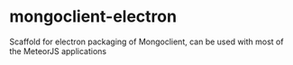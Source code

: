 # mongoclient-electron
Scaffold for electron packaging of Mongoclient, can be used with most of the MeteorJS applications
